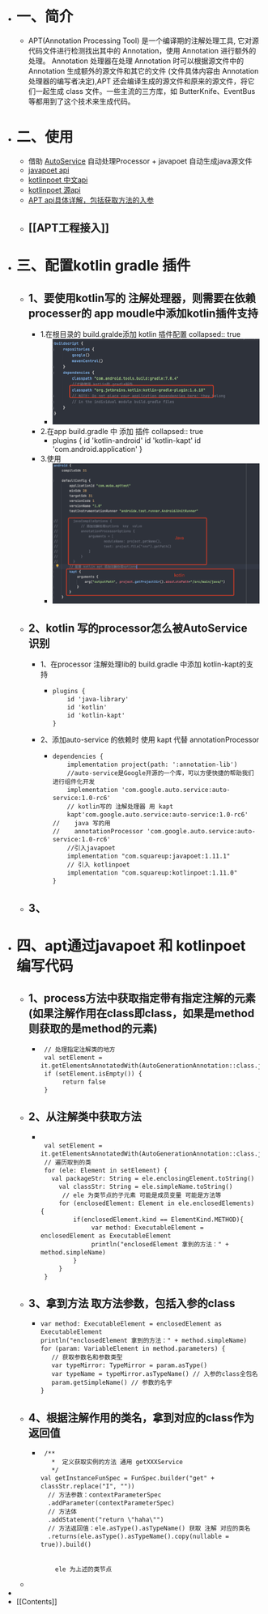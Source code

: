 - # 一、简介
	- APT(Annotation Processing Tool) 是一个编译期的注解处理工具, 它对源代码文件进行检测找出其中的 Annotation，使用 Annotation 进行额外的处理。
	  Annotation 处理器在处理 Annotation 时可以根据源文件中的 Annotation 生成额外的源文件和其它的文件 (文件具体内容由 Annotation 处理器的编写者决定),APT 还会编译生成的源文件和原来的源文件，将它们一起生成 class 文件。一些主流的三方库，如 ButterKnife、EventBus 等都用到了这个技术来生成代码。
- # 二、使用
	- 借助  [AutoService](https://www.jianshu.com/p/14669ded4b8b) 自动处理Processor + javapoet 自动生成java源文件
	- [javapoet api](https://square.github.io/javapoet/1.x/javapoet/)
	- [kotlinpoet 中文api](https://enzowyf.github.io/kotlinpoet.html)
	- [kotlinpoet 源api](https://square.github.io/kotlinpoet/)
	- [APT api具体详解，包括获取方法的入参](https://blog.csdn.net/u014454538/article/details/122531293)
	- ## [[APT工程接入]]
- # 三、配置kotlin gradle 插件
	- ## 1、要使用kotlin写的 注解处理器，则需要在依赖processer的 app moudle中添加kotlin插件支持
		- 1.在根目录的 build.gralde添加 kotlin 插件配置
		  collapsed:: true
			- ![image.png](../assets/image_1650791323647_0.png)
		- 2.在app build.gradle 中 添加 插件
		  collapsed:: true
			- plugins {
			      id 'kotlin-android'
			      id 'kotlin-kapt'
			      id 'com.android.application'
			  }
		- 3.使用
			- ![image.png](../assets/image_1650791553233_0.png)
	- ## 2、kotlin 写的processor怎么被AutoService 识别
		- 1、在processor 注解处理lib的 build.gradle 中添加 kotlin-kapt的支持
			- ```
			  plugins {
			      id 'java-library'
			      id 'kotlin'
			      id 'kotlin-kapt'
			  }
			  ```
		- 2、添加auto-service 的依赖时 使用 kapt 代替 annotationProcessor
			- ```
			  dependencies {
			      implementation project(path: ':annotation-lib')
			      //auto-service是Google开源的一个库，可以方便快捷的帮助我们进行组件化开发
			      implementation 'com.google.auto.service:auto-service:1.0-rc6'
			      // kotlin写的 注解处理器 用 kapt
			      kapt'com.google.auto.service:auto-service:1.0-rc6'
			  //    java 写的用
			  //    annotationProcessor 'com.google.auto.service:auto-service:1.0-rc6'
			      //引入javapoet
			      implementation "com.squareup:javapoet:1.11.1"
			      // 引入 kotlinpoet
			      implementation "com.squareup:kotlinpoet:1.11.0"
			  }
			  ```
	- ## 3、
- # 四、apt通过javapoet 和 kotlinpoet编写代码
	- ## 1、process方法中获取指定带有指定注解的元素(如果注解作用在class即class，如果是method则获取的是method的元素)
		- ```
		   // 处理指定注解类的地方
		   val setElement = it.getElementsAnnotatedWith(AutoGenerationAnnotation::class.java)
		   if (setElement.isEmpty()) {
		        return false
		   }
		  ```
	- ## 2、从注解类中获取方法
		- ```
		   
		   val setElement = it.getElementsAnnotatedWith(AutoGenerationAnnotation::class.java)
		   // 遍历取到的类
		   for (ele: Element in setElement) {
		   	 val packageStr: String = ele.enclosingElement.toString()
		       val classStr: String = ele.simpleName.toString()
		        // ele 为类节点的子元素 可能是成员变量 可能是方法等
		       for (enclosedElement: Element in ele.enclosedElements) {
		           if(enclosedElement.kind == ElementKind.METHOD){
		                var method: ExecutableElement = enclosedElement as ExecutableElement
		                println("enclosedElement 拿到的方法：" + method.simpleName)
		           }
		       }
		   }
		  ```
	- ## 3、拿到方法 取方法参数，包括入参的class
		- ```
		  var method: ExecutableElement = enclosedElement as ExecutableElement
		  println("enclosedElement 拿到的方法：" + method.simpleName)
		  for (param: VariableElement in method.parameters) {
		     // 获取参数名和参数类型
		     var typeMirror: TypeMirror = param.asType()
		     var typeName = typeMirror.asTypeName() // 入参的class全包名
		     param.getSimpleName() // 参数的名字
		  }
		  ```
	- ## 4、根据注解作用的类名，拿到对应的class作为返回值
		- ```
		   /**
		     *  定义获取实例的方法 通用 getXXXService
		     */
		  val getInstanceFunSpec = FunSpec.builder("get" + classStr.replace("I", ""))
		  	// 方法参数：contextParameterSpec
		  	.addParameter(contextParameterSpec)
		  	// 方法体
		  	.addStatement("return \"haha\"")
		  	// 方法返回值：ele.asType().asTypeName() 获取 注解 对应的类名
		  	.returns(ele.asType().asTypeName().copy(nullable = true)).build()
		      
		      
		      ele 为上述的类节点
		  ```
	-
-
- [[Contents]]